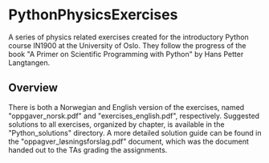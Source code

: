 # PythonPhysicsExercises
A series of physics related exercises created for the introductory Python course IN1900 at the University of Oslo. They follow the progress of the book "A Primer on Scientific Programming with Python" by Hans Petter Langtangen.

## Overview
There is both a Norwegian and English version of the exercises, named "oppgaver_norsk.pdf" and "exercises_english.pdf", respectively. Suggested solutions to all exercises, organized by chapter, is available in the "Python_solutions" directory. A more detailed solution guide can be found in the "oppagver_løsningsforslag.pdf" document, which was the document handed out to the TAs grading the assignments.
